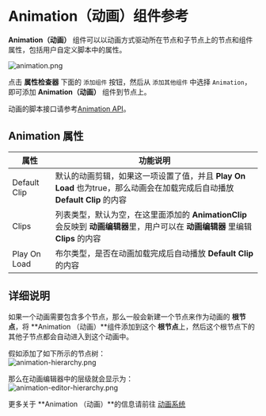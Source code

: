 # Animation（动画）组件参考

**Animation（动画）** 组件可以以动画方式驱动所在节点和子节点上的节点和组件属性，包括用户自定义脚本中的属性。

![animation.png](./animation/animation.png)

点击 **属性检查器** 下面的 `添加组件` 按钮，然后从 `添加其他组件` 中选择 `Animation`，即可添加 **Animation（动画）** 组件到节点上。

动画的脚本接口请参考[Animation API](../api/classes/Animation.html)。

## Animation 属性

| 属性 |   功能说明
| -------------- | ----------- |
| Default Clip | 默认的动画剪辑，如果这一项设置了值，并且 **Play On Load** 也为true，那么动画会在加载完成后自动播放 **Default Clip** 的内容
| Clips | 列表类型，默认为空，在这里面添加的 **AnimationClip** 会反映到 **动画编辑器**里，用户可以在 **动画编辑器** 里编辑 **Clips** 的内容 
| Play On Load | 布尔类型，是否在动画加载完成后自动播放 **Default Clip** 的内容

## 详细说明

如果一个动画需要包含多个节点，那么一般会新建一个节点来作为动画的 **根节点**，将 **Animation （动画）**组件添加到这个 **根节点**上，然后这个根节点下的其他子节点都会自动进入到这个动画中。

假如添加了如下所示的节点树：   
![animation-hierarchy.png](./animation/animation-hierarchy.png)

那么在动画编辑器中的层级就会显示为：   
![animation-editor-hierarchy.png](./animation/animation-editor-hierarchy.png)

更多关于 **Animation （动画）**的信息请前往 [动画系统](../animation/index.md)